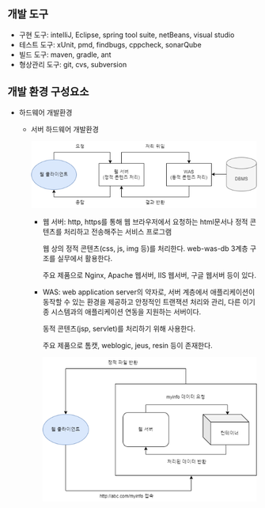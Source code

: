 ## 개발 도구

- 구현 도구: intelliJ, Eclipse, spring tool suite, netBeans, visual studio
- 테스트 도구: xUnit, pmd, findbugs, cppcheck, sonarQube
- 빌드 도구: maven, gradle, ant
- 형상관리 도구: git, cvs, subversion

## 개발 환경 구성요소

- 하드웨어 개발환경

  - 서버 하드웨어 개발환경

    <img src="../assets/서버하드웨어개발환경.drawio.png" alt="서버개발환경 구조도" width='500px'>

    - 웹 서버: http, https를 통해 웹 브라우저에서 요청하는 html문서나 정적 콘텐츠를 처리하고 전송해주는 서비스 프로그램

      웹 상의 정적 콘텐츠(css, js, img 등)를 처리한다. web-was-db 3계층 구조를 실무에서 활용한다.

      주요 제품으로 Nginx, Apache 웹서버, IIS 웹서버, 구글 웹서버 등이 있다.

    - WAS: web application server의 약자로, 서버 계층에서 애플리케이션이 동작할 수 있는 환경을 제공하고 안정적인 트랜잭션 처리와 관리, 다른 이기종 시스템과의 애플리케이션 연동을 지원하는 서버이다.

      동적 콘텐츠(jsp, servlet)를 처리하기 위해 사용한다.

      주요 제품으로 톰캣, weblogic, jeus, resin 등이 존재한다.

      <img src='../assets/was_구조도.drawio.png' alt='was구조도' width='500px'>
